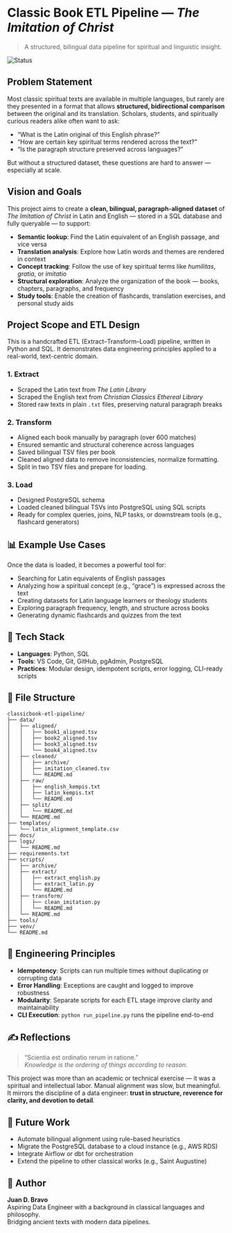 # Classic Book ETL Pipeline — *The Imitation of Christ*

> A structured, bilingual data pipeline for spiritual and linguistic insight.

![Status](https://img.shields.io/badge/status-in_progress-yellow)

##  Problem Statement

Most classic spiritual texts are available in multiple languages, but rarely are they presented in a format that allows **structured, bidirectional comparison** between the original and its translation. Scholars, students, and spiritually curious readers alike often want to ask:
- “What is the Latin original of this English phrase?”
- “How are certain key spiritual terms rendered across the text?”
- “Is the paragraph structure preserved across languages?”

But without a structured dataset, these questions are hard to answer — especially at scale.

##  Vision and Goals

This project aims to create a **clean, bilingual, paragraph-aligned dataset** of *The Imitation of Christ* in Latin and English — stored in a SQL database and fully queryable — to support:

- **Semantic lookup**: Find the Latin equivalent of an English passage, and vice versa
- **Translation analysis**: Explore how Latin words and themes are rendered in context
- **Concept tracking**: Follow the use of key spiritual terms like *humilitas*, *gratia*, or *imitatio*
- **Structural exploration**: Analyze the organization of the book — books, chapters, paragraphs, and frequency
- **Study tools**: Enable the creation of flashcards, translation exercises, and personal study aids

##  Project Scope and ETL Design

This is a handcrafted ETL (Extract–Transform–Load) pipeline, written in Python and SQL. It demonstrates data engineering principles applied to a real-world, text-centric domain.

### **1. Extract**

- Scraped the Latin text from *The Latin Library*
- Scraped the English text from *Christian Classics Ethereal Library*
- Stored raw texts in plain `.txt` files, preserving natural paragraph breaks

### **2. Transform**

- Aligned each book manually by paragraph (over 600 matches)
- Ensured semantic and structural coherence across languages
- Saved bilingual TSV files per book
- Cleaned aligned data to remove inconsistencies, normalize formatting.
- Split in two TSV files and prepare for loading.

### **3. Load**

- Designed PostgreSQL schema
- Loaded cleaned bilingual TSVs into PostgreSQL using SQL scripts
- Ready for complex queries, joins, NLP tasks, or downstream tools (e.g., flashcard generators)

## 📊 Example Use Cases

Once the data is loaded, it becomes a powerful tool for:

- Searching for Latin equivalents of English passages
- Analyzing how a spiritual concept (e.g., “grace”) is expressed across the text
- Creating datasets for Latin language learners or theology students
- Exploring paragraph frequency, length, and structure across books
- Generating dynamic flashcards and quizzes from the text

## 🧱 Tech Stack

- **Languages**: Python, SQL
- **Tools**: VS Code, Git, GitHub, pgAdmin, PostgreSQL
- **Practices**: Modular design, idempotent scripts, error logging, CLI-ready scripts

## 📁 File Structure

```
classicbook-etl-pipeline/
├── data/
│   ├── aligned/
│   │   ├── book1_aligned.tsv
│   │   ├── book2_aligned.tsv
│   │   ├── book3_aligned.tsv
│   │   └── book4_aligned.tsv
│   ├── cleaned/
│   │   ├── archive/
│   │   ├── imitation_cleaned.tsv
│   │   └── README.md
│   ├── raw/
│   │   ├── english_kempis.txt
│   │   ├── latin_kempis.txt
│   │   └── README.md
│   ├── split/
│   │   └── README.md
│   └── README.md
├── templates/
│   └── latin_alignment_template.csv
├── docs/
├── logs/
│   └── README.md
├── requirements.txt
├── scripts/
│   ├── archive/
│   ├── extract/
│   │   ├── extract_english.py
│   │   ├── extract_latin.py
│   │   └── README.md
│   ├── transform/
│   │   ├── clean_imitation.py
│   │   └── README.md
│   └── README.md
├── tools/
├── venv/
└── README.md
```


## 🧪 Engineering Principles

- **Idempotency**: Scripts can run multiple times without duplicating or corrupting data
- **Error Handling**: Exceptions are caught and logged to improve robustness
- **Modularity**: Separate scripts for each ETL stage improve clarity and maintainability
- **CLI Execution**: `python run_pipeline.py` runs the pipeline end-to-end

## ✍️ Reflections

> “Scientia est ordinatio rerum in ratione.”  
> *Knowledge is the ordering of things according to reason.*

This project was more than an academic or technical exercise — it was a spiritual and intellectual labor. Manual alignment was slow, but meaningful. It mirrors the discipline of a data engineer: **trust in structure, reverence for clarity, and devotion to detail**.

## 🔮 Future Work

- Automate bilingual alignment using rule-based heuristics
- Migrate the PostgreSQL database to a cloud instance (e.g., AWS RDS)
- Integrate Airflow or dbt for orchestration
- Extend the pipeline to other classical works (e.g., Saint Augustine)

## 👤 Author

**Juan D. Bravo**  
Aspiring Data Engineer with a background in classical languages and philosophy.  
Bridging ancient texts with modern data pipelines.
